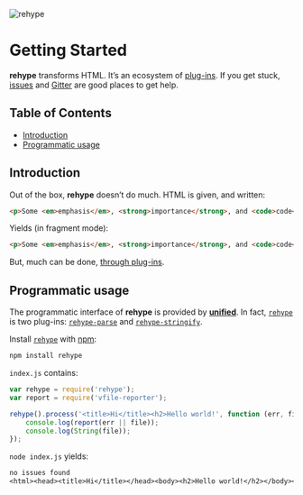 ![rehype][logo]

# Getting Started

**rehype** transforms HTML.  It’s an ecosystem of [plug-ins][plugins].
If you get stuck, [issues][] and [Gitter][] are good places to get help.

## Table of Contents

*   [Introduction](#introduction)
*   [Programmatic usage](#programmatic-usage)

## Introduction

Out of the box, **rehype** doesn’t do much.  HTML is given, and
written:

```html
<p>Some <em>emphasis</em>, <strong>importance</strong>, and <code>code</code>.
```

Yields (in fragment mode):

```html
<p>Some <em>emphasis</em>, <strong>importance</strong>, and <code>code</code>.</p>
```

But, much can be done, [through plug-ins][plugins].

## Programmatic usage

The programmatic interface of **rehype** is provided by
[**unified**][unified].  In fact, [`rehype`][api] is two plug-ins:
[`rehype-parse`][parse] and [`rehype-stringify`][stringify].

Install [`rehype`][api] with [npm][]:

```bash
npm install rehype
```

`index.js` contains:

```js
var rehype = require('rehype');
var report = require('vfile-reporter');

rehype().process('<title>Hi</title><h2>Hello world!', function (err, file) {
    console.log(report(err || file));
    console.log(String(file));
});
```

`node index.js` yields:

```txt
no issues found
<html><head><title>Hi</title></head><body><h2>Hello world!</h2></body></html>
```

<!-- Definitions -->

[logo]: https://cdn.rawgit.com/wooorm/rehype/master/logo.svg

[issues]: https://github.com/wooorm/rehype/issues

[gitter]: https://gitter.im/wooorm/rehype

[npm]: https://docs.npmjs.com/cli/install

[api]: https://github.com/wooorm/rehype/tree/master/packages/rehype

[plugins]: https://github.com/wooorm/rehype/tree/master/doc/plugins.md

[unified]: https://github.com/wooorm/unified

[parse]: https://github.com/wooorm/rehype/tree/master/packages/rehype-parse

[stringify]: https://github.com/wooorm/rehype/tree/master/packages/rehype-stringify

